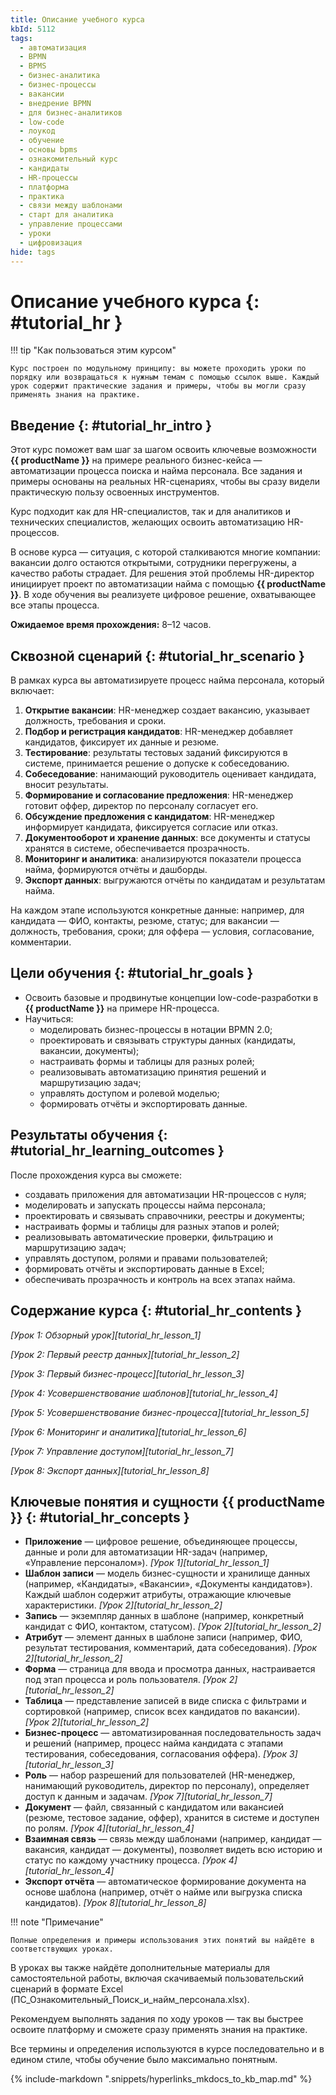 ```yaml
---
title: Описание учебного курса
kbId: 5112
tags:
  - автоматизация
  - BPMN
  - BPMS
  - бизнес-аналитика
  - бизнес-процессы
  - вакансии
  - внедрение BPMN
  - для бизнес-аналитиков
  - low-code
  - лоукод
  - обучение
  - основы bpms
  - ознакомительный курс
  - кандидаты
  - HR-процессы
  - платформа
  - практика
  - связи между шаблонами
  - старт для аналитика
  - управление процессами
  - уроки
  - цифровизация
hide: tags
---
```


# Описание учебного курса {: #tutorial_hr }

!!! tip "Как пользоваться этим курсом"

    Курс построен по модульному принципу: вы можете проходить уроки по порядку или возвращаться к нужным темам с помощью ссылок выше. Каждый урок содержит практические задания и примеры, чтобы вы могли сразу применять знания на практике.

## Введение {: #tutorial_hr_intro }

Этот курс поможет вам шаг за шагом освоить ключевые возможности **{{ productName }}** на примере реального бизнес-кейса — автоматизации процесса поиска и найма персонала. Все задания и примеры основаны на реальных HR-сценариях, чтобы вы сразу видели практическую пользу освоенных инструментов.

Курс подходит как для HR-специалистов, так и для аналитиков и технических специалистов, желающих освоить автоматизацию HR-процессов.

В основе курса — ситуация, с которой сталкиваются многие компании: вакансии долго остаются открытыми, сотрудники перегружены, а качество работы страдает. Для решения этой проблемы HR-директор инициирует проект по автоматизации найма с помощью **{{ productName }}**. В ходе обучения вы реализуете цифровое решение, охватывающее все этапы процесса.

**Ожидаемое время прохождения:** 8–12 часов.

## Сквозной сценарий {: #tutorial_hr_scenario }

В рамках курса вы автоматизируете процесс найма персонала, который включает:

1. **Открытие вакансии**: HR-менеджер создает вакансию, указывает должность, требования и сроки.
2. **Подбор и регистрация кандидатов**: HR-менеджер добавляет кандидатов, фиксирует их данные и резюме.
3. **Тестирование**: результаты тестовых заданий фиксируются в системе, принимается решение о допуске к собеседованию.
4. **Собеседование**: нанимающий руководитель оценивает кандидата, вносит результаты.
5. **Формирование и согласование предложения**: HR-менеджер готовит оффер, директор по персоналу согласует его.
6. **Обсуждение предложения с кандидатом**: HR-менеджер информирует кандидата, фиксируется согласие или отказ.
7. **Документооборот и хранение данных**: все документы и статусы хранятся в системе, обеспечивается прозрачность.
8. **Мониторинг и аналитика**: анализируются показатели процесса найма, формируются отчёты и дашборды.
9. **Экспорт данных**: выгружаются отчёты по кандидатам и результатам найма.

На каждом этапе используются конкретные данные: например, для кандидата — ФИО, контакты, резюме, статус; для вакансии — должность, требования, сроки; для оффера — условия, согласование, комментарии.

## Цели обучения {: #tutorial_hr_goals }

- Освоить базовые и продвинутые концепции low-code-разработки в **{{ productName }}** на примере HR-процесса.
- Научиться:
    - моделировать бизнес-процессы в нотации BPMN 2.0;
    - проектировать и связывать структуры данных (кандидаты, вакансии, документы);
    - настраивать формы и таблицы для разных ролей;
    - реализовывать автоматизацию принятия решений и маршрутизацию задач;
    - управлять доступом и ролевой моделью;
    - формировать отчёты и экспортировать данные.

## Результаты обучения {: #tutorial_hr_learning_outcomes }

После прохождения курса вы сможете:
- создавать приложения для автоматизации HR-процессов с нуля;
- моделировать и запускать процессы найма персонала;
- проектировать и связывать справочники, реестры и документы;
- настраивать формы и таблицы для разных этапов и ролей;
- реализовывать автоматические проверки, фильтрацию и маршрутизацию задач;
- управлять доступом, ролями и правами пользователей;
- формировать отчёты и экспортировать данные в Excel;
- обеспечивать прозрачность и контроль на всех этапах найма.

## Содержание курса {: #tutorial_hr_contents }

_[Урок 1: Обзорный урок][tutorial_hr_lesson_1]_

_[Урок 2: Первый реестр данных][tutorial_hr_lesson_2]_

_[Урок 3: Первый бизнес-процесс][tutorial_hr_lesson_3]_

_[Урок 4: Усовершенствование шаблонов][tutorial_hr_lesson_4]_

_[Урок 5: Усовершенствование бизнес-процесса][tutorial_hr_lesson_5]_

_[Урок 6: Мониторинг и аналитика][tutorial_hr_lesson_6]_

_[Урок 7: Управление доступом][tutorial_hr_lesson_7]_

_[Урок 8: Экспорт данных][tutorial_hr_lesson_8]_

## Ключевые понятия и сущности {{ productName }} {: #tutorial_hr_concepts }

- **Приложение** — цифровое решение, объединяющее процессы, данные и роли для автоматизации HR-задач (например, «Управление персоналом»). _[Урок 1][tutorial_hr_lesson_1]_
- **Шаблон записи** — модель бизнес-сущности и хранилище данных (например, «Кандидаты», «Вакансии», «Документы кандидатов»). Каждый шаблон содержит атрибуты, отражающие ключевые характеристики. _[Урок 2][tutorial_hr_lesson_2]_
- **Запись** — экземпляр данных в шаблоне (например, конкретный кандидат с ФИО, контактом, статусом). _[Урок 2][tutorial_hr_lesson_2]_
- **Атрибут** — элемент данных в шаблоне записи (например, ФИО, результат тестирования, комментарий, дата собеседования). _[Урок 2][tutorial_hr_lesson_2]_
- **Форма** — страница для ввода и просмотра данных, настраивается под этап процесса и роль пользователя. _[Урок 2][tutorial_hr_lesson_2]_
- **Таблица** — представление записей в виде списка с фильтрами и сортировкой (например, список всех кандидатов по вакансии). _[Урок 2][tutorial_hr_lesson_2]_
- **Бизнес-процесс** — автоматизированная последовательность задач и решений (например, процесс найма кандидата с этапами тестирования, собеседования, согласования оффера). _[Урок 3][tutorial_hr_lesson_3]_
- **Роль** — набор разрешений для пользователей (HR-менеджер, нанимающий руководитель, директор по персоналу), определяет доступ к данным и задачам. _[Урок 7][tutorial_hr_lesson_7]_
- **Документ** — файл, связанный с кандидатом или вакансией (резюме, тестовое задание, оффер), хранится в системе и доступен по ролям. _[Урок 4][tutorial_hr_lesson_4]_
- **Взаимная связь** — связь между шаблонами (например, кандидат — вакансия, кандидат — документы), позволяет видеть всю историю и статус по каждому участнику процесса. _[Урок 4][tutorial_hr_lesson_4]_
- **Экспорт отчёта** — автоматическое формирование документа на основе шаблона (например, отчёт о найме или выгрузка списка кандидатов). _[Урок 8][tutorial_hr_lesson_8]_

!!! note "Примечание"

    Полные определения и примеры использования этих понятий вы найдёте в соответствующих уроках.

В уроках вы также найдёте дополнительные материалы для самостоятельной работы, включая скачиваемый пользовательский сценарий в формате Excel (ПС_Ознакомительный_Поиск_и_найм_персонала.xlsx).

Рекомендуем выполнять задания по ходу уроков — так вы быстрее освоите платформу и сможете сразу применять знания на практике.

Все термины и определения используются в курсе последовательно и в едином стиле, чтобы обучение было максимально понятным.

{% include-markdown ".snippets/hyperlinks_mkdocs_to_kb_map.md" %}